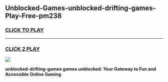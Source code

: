 
## Unblocked-Games-unblocked-drifting-games-Play-Free-pm238
<h3>
<a href="https://premium76.site?title=unblocked-drifting-games&ref=23A">CLICK TO PLAY</a></h3>
<hr>

<h3>
<a href="https://premium76.site?title=unblocked-drifting-games&ref=23A">CLICK 2 PLAY</a>
  
</h3>

<a href="https://premium76.site?title=unblocked-drifting-games&ref=23A"><img src="https://clearcache.store/games.png"></a>


**unblocked-drifting-games games unblocked: Your Gateway to Fun and Accessible Online Gaming**
